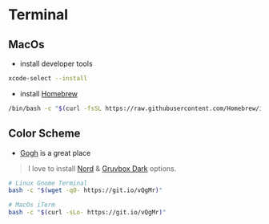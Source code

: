# Terminal

## MacOs

- install developer tools

``` bash
xcode-select --install
```

- install [Homebrew](https://brew.sh/)

``` bash
/bin/bash -c "$(curl -fsSL https://raw.githubusercontent.com/Homebrew/install/HEAD/install.sh)"
```

## Color Scheme

- [Gogh](https://github.com/Gogh-Co/Gogh) is a great place

> I love to install [Nord](https://github.com/arcticicestudio/nord) & [Gruvbox Dark](https://github.com/morhetz/gruvbox) options.

``` bash
# Linux Gnome Terminal
bash -c "$(wget -qO- https://git.io/vQgMr)"

# MacOs iTerm
bash -c "$(curl -sLo- https://git.io/vQgMr)"
```
